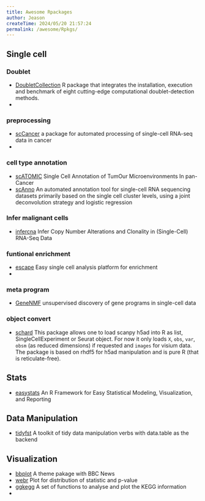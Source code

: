 ```yaml
---
title: Awesome Rpackages
author: Jeason
createTime: 2024/05/20 21:57:24
permalink: /awesome/Rpkgs/
---
```


## Single cell  

### Doublet  

+ [DoubletCollection](https://github.com/xnnba1984/DoubletCollection) R package that integrates the installation, execution and benchmark of eight cutting-edge computational doublet-detection methods.  
+ 

### preprocessing  

+ [scCancer](https://github.com/wguo-research/scCancer) a package for automated processing of single-cell RNA-seq data in cancer  
+ 

### cell type annotation  

+ [scATOMIC](https://github.com/abelson-lab/scATOMIC) Single Cell Annotation of TumOur Microenvironments In pan-Cancer  
+ [scAnno](https://github.com/liuhong-jia/scAnno) An automated annotation tool for single-cell RNA sequencing datasets primarily based on the single cell cluster levels, using a joint deconvolution strategy and logistic regression  

### Infer malignant cells  

+ [infercna](https://github.com/jlaffy/infercna) Infer Copy Number Alterations and Clonality in (Single-Cell) RNA-Seq Data  


### funtional enrichment  

+ [escape](https://github.com/ncborcherding/escape) Easy single cell analysis platform for enrichment  
+ 

### meta program  

+ [GeneNMF](https://github.com/carmonalab/GeneNMF) unsupervised discovery of gene programs in single-cell data  

### object convert  

+ [schard](https://github.com/cellgeni/schard) This package allows one to load scanpy h5ad into R as list, SingleCellExperiment or Seurat object. For now it only loads `X`, `obs`, `var`, `obsm` (as reduced dimensions) if requested and `images` for visium data. The package is based on rhdf5 for h5ad manipulation and is pure R (that is reticulate-free).  


## Stats  

+ [easystats](https://github.com/easystats/easystats) An R Framework for Easy Statistical Modeling, Visualization, and Reporting  

## Data Manipulation  

+ [tidyfst](https://github.com/hope-data-science/tidyfst) A toolkit of tidy data manipulation verbs with data.table as the backend  


## Visualization  

+ [bbplot](https://github.com/bbc/bbplot) A theme pakage with BBC News
+ [webr](https://github.com/cardiomoon/webr) Plot for distribution of statistic and p-value  
+ [ggkegg](https://github.com/noriakis/ggkegg) A set of functions to analyse and plot the KEGG information  
+ 